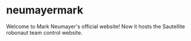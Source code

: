 # neumayermark
Welcome to Mark Neumayer's official website!
Now it hosts the Sautellite robonaut team control website.
